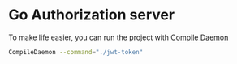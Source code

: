 # Go Authorization server

To make life easier, you can run the project with [Compile Daemon](https://github.com/githubnemo/CompileDaemon)

```bash
CompileDaemon --command="./jwt-token"
```
